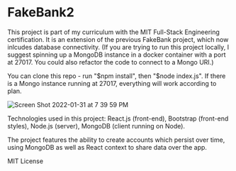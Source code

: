 # FakeBank2

This project is part of my curriculum with the MIT Full-Stack Engineering certification. It is an extension of the previous FakeBank project, which now inlcudes database connectivity. (If you are trying to run this project locally, I suggest spinning up a MongoDB instance in a docker container with a port at 27017. You could also refactor the code to connect to a Mongo URI.)

You can clone this repo - run "$npm install", then "$node index.js". If there is a Mongo instance running at 27017, everything will work according to plan. 

![Screen Shot 2022-01-31 at 7 39 59 PM](https://user-images.githubusercontent.com/84100060/151898058-d787b5dc-a277-4f18-a0c3-d13902f1aff5.png)

Technologies used in this project: React.js (front-end), Bootstrap (front-end styles), Node.js (server), MongoDB (client running on Node). 

The project features the ability to create accounts which persist over time, using MongoDB as well as React context to share data over the app. 

MIT License
